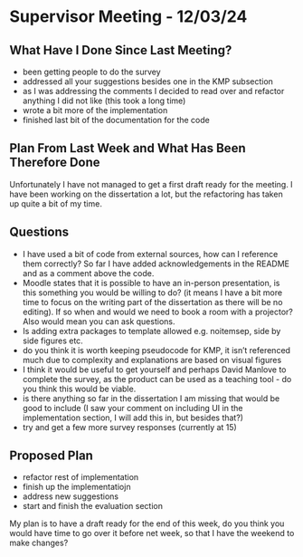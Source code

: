 # Supervisor Meeting - 12/03/24

## What Have I Done Since Last Meeting?
- been getting people to do the survey
- addressed all your suggestions besides one in the KMP subsection
- as I was addressing the comments I decided to read over and refactor anything I did not like (this took a long time)
- wrote a bit more of the implementation
- finished last bit of the documentation for the code


## Plan From Last Week and What Has Been Therefore Done

Unfortunately I have not managed to get a first draft ready for the meeting. I have been working on the dissertation a lot, but the refactoring has taken up quite a bit of my time.


## Questions
- I have used a bit of code from external sources, how can I reference them correctly? So far I have added acknowledgements in the README and as a comment above the code.
- Moodle states that it is possible to have an in-person presentation, is this something you would be willing to do? (it means I have a bit more time to focus on the writing part of the dissertation as there will be no editing). If so when and would we need to book a room with a projector? Also would mean you can ask questions.
- Is adding extra packages to template allowed e.g. noitemsep, side by side figures etc.
- do you think it is worth keeping pseudocode for KMP, it isn’t referenced much due to complexity and explanations are based on visual figures
- I think it would be useful to get yourself and perhaps David Manlove to complete the survey, as the product can be used as a teaching tool - do you think this would be viable.
- is there anything so far in the dissertation I am missing that would be good to include (I saw your comment on including UI in the implementation section, I will add this in, but besides that?)
- try and get a few more survey responses (currently at 15)

## Proposed Plan

- refactor rest of implementation
- finish up the implementatiojn
- address new suggestions
- start and finish the evaluation section

My plan is to have a draft ready for the end of this week, do you think you would have time to go over it before net week, so that I have the weekend to make changes?

